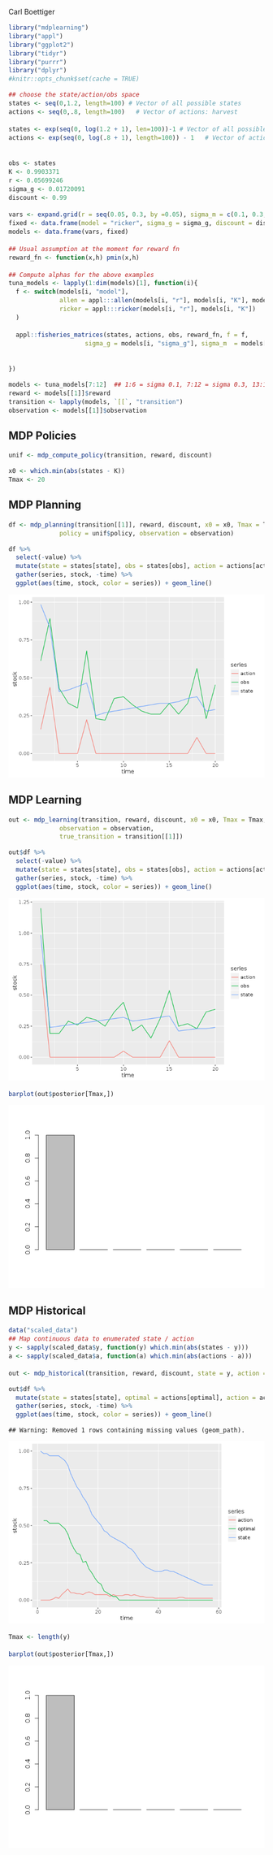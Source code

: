 Carl Boettiger  





```r
library("mdplearning")
library("appl")
library("ggplot2")
library("tidyr")
library("purrr")
library("dplyr")
#knitr::opts_chunk$set(cache = TRUE)
```


```r
## choose the state/action/obs space
states <- seq(0,1.2, length=100) # Vector of all possible states
actions <- seq(0,.8, length=100)   # Vector of actions: harvest

states <- exp(seq(0, log(1.2 + 1), len=100))-1 # Vector of all possible states
actions <- exp(seq(0, log(.8 + 1), length=100)) - 1   # Vector of actions: harvest


obs <- states
K <- 0.9903371
r <- 0.05699246
sigma_g <- 0.01720091
discount <- 0.99

vars <- expand.grid(r = seq(0.05, 0.3, by =0.05), sigma_m = c(0.1, 0.3, 0.6))
fixed <- data.frame(model = "ricker", sigma_g = sigma_g, discount = discount, K = K, C = NA)
models <- data.frame(vars, fixed)

## Usual assumption at the moment for reward fn
reward_fn <- function(x,h) pmin(x,h)

## Compute alphas for the above examples
tuna_models <- lapply(1:dim(models)[1], function(i){
  f <- switch(models[i, "model"],
              allen = appl:::allen(models[i, "r"], models[i, "K"], models[i, "C"]),
              ricker = appl:::ricker(models[i, "r"], models[i, "K"])
  )

  appl::fisheries_matrices(states, actions, obs, reward_fn, f = f,
                     sigma_g = models[i, "sigma_g"], sigma_m  = models[i, "sigma_m"])


})
```


```r
models <- tuna_models[7:12]  ## 1:6 = sigma 0.1, 7:12 = sigma 0.3, 13:18 = sigma 0.6
reward <- models[[1]]$reward
transition <- lapply(models, `[[`, "transition")
observation <- models[[1]]$observation
```


## MDP Policies



```r
unif <- mdp_compute_policy(transition, reward, discount)
```



```r
x0 <- which.min(abs(states - K))
Tmax <- 20
```

## MDP Planning


```r
df <- mdp_planning(transition[[1]], reward, discount, x0 = x0, Tmax = Tmax, 
              policy = unif$policy, observation = observation)
```



```r
df %>% 
  select(-value) %>%
  mutate(state = states[state], obs = states[obs], action = actions[action]) %>% 
  gather(series, stock, -time) %>% 
  ggplot(aes(time, stock, color = series)) + geom_line()
```

![](mdp-tuna_files/figure-html/unnamed-chunk-7-1.png)<!-- -->

## MDP Learning



```r
out <- mdp_learning(transition, reward, discount, x0 = x0, Tmax = Tmax, 
              observation = observation, 
              true_transition = transition[[1]])
```



```r
out$df %>% 
  select(-value) %>% 
  mutate(state = states[state], obs = states[obs], action = actions[action]) %>% 
  gather(series, stock, -time) %>% 
  ggplot(aes(time, stock, color = series)) + geom_line()
```

![](mdp-tuna_files/figure-html/unnamed-chunk-9-1.png)<!-- -->


```r
barplot(out$posterior[Tmax,])
```

![](mdp-tuna_files/figure-html/unnamed-chunk-10-1.png)<!-- -->

## MDP Historical


```r
data("scaled_data")
## Map continuous data to enumerated state / action
y <- sapply(scaled_data$y, function(y) which.min(abs(states - y)))
a <- sapply(scaled_data$a, function(a) which.min(abs(actions - a)))

out <- mdp_historical(transition, reward, discount, state = y, action = a)
```



```r
out$df %>% 
  mutate(state = states[state], optimal = actions[optimal], action = actions[action]) %>% 
  gather(series, stock, -time) %>% 
  ggplot(aes(time, stock, color = series)) + geom_line()
```

```
## Warning: Removed 1 rows containing missing values (geom_path).
```

![](mdp-tuna_files/figure-html/unnamed-chunk-12-1.png)<!-- -->


```r
Tmax <- length(y)

barplot(out$posterior[Tmax,])
```

![](mdp-tuna_files/figure-html/unnamed-chunk-13-1.png)<!-- -->
